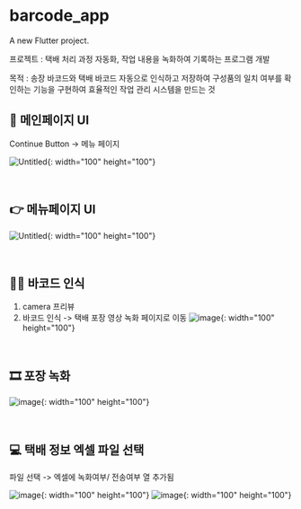 # barcode_app

A new Flutter project.  

프로젝트 : 택배 처리 과정 자동화, 작업 내용을 녹화하여 기록하는 프로그램 개발

목적 : 송장 바코드와 택배 바코드 자동으로 인식하고 저장하여 구성품의 일치 여부를 확인하는 기능을 구현하여 효율적인 작업 관리 시스템을 만드는 것


## 👩 메인페이지 UI
Continue Button -> 메뉴 페이지  

![Untitled](https://s3-us-west-2.amazonaws.com/secure.notion-static.com/7930967c-342c-476d-b29d-8977c16fe425/Untitled.png){: width="100" height="100"}

  </br>

## 👉 메뉴페이지 UI

 ![Untitled](https://s3-us-west-2.amazonaws.com/secure.notion-static.com/cb30d525-7ab7-4a57-8621-f644c7fbb5d7/Untitled.png){: width="100" height="100"}

</br>

## 💇‍♂️ 바코드 인식
1) camera 프리뷰
2) 바코드 인식 -> 택배 포장 영상 녹화 페이지로 이동
 ![image](https://github.com/Karleenara/BarcodeApp/assets/49609261/cc722b78-16cb-4592-b398-0a20b3ec560e){: width="100" height="100"}

</br>
 
## 🎞 포장 녹화

 ![image](https://github.com/Karleenara/BarcodeApp/assets/49609261/7e06ab70-ff90-4d9b-adef-d0cb54bf34c6){: width="100" height="100"}

</br>

## 💻 택배 정보 엑셀 파일 선택
파일 선택 -> 엑셀에 녹화여부/ 전송여부 열 추가됨  

 ![image](https://github.com/Karleenara/BarcodeApp/assets/49609261/644f9972-d7c1-49eb-8f88-496010a19106){: width="100" height="100"}
![image](https://github.com/Karleenara/BarcodeApp/assets/49609261/9165727f-2731-4249-a90b-5abe30560f7b){: width="100" height="100"}




